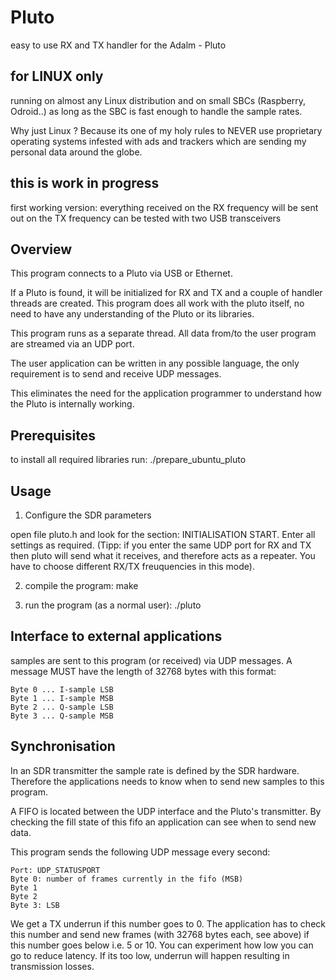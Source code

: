# Pluto
easy to use RX and TX handler for the Adalm - Pluto

## for LINUX only

running on almost any Linux distribution and
on small SBCs (Raspberry, Odroid..) as long as the SBC is fast enough to handle the sample rates.

Why just Linux ? 
Because its one of my holy rules to NEVER use proprietary operating systems infested with ads and trackers which are sending my personal data around the globe.

## this is work in progress
first working version: 
everything received on the RX frequency will be sent out on the TX frequency
can be tested with two USB transceivers

## Overview

This program connects to a Pluto via USB or Ethernet.

If a Pluto is found, it will be initialized for RX and TX and a couple of handler threads are created.
This program does all work with the pluto itself, no need to have any understanding of the Pluto or its libraries.

This program runs as a separate thread. All data from/to the user program are streamed via an UDP port.

The user application can be written in any possible language, the only requirement is to send and receive UDP messages.

This eliminates the need for the application programmer to understand how the Pluto is internally working.

## Prerequisites

to install all required libraries run: ./prepare_ubuntu_pluto

## Usage

1) Configure the SDR parameters

open file pluto.h and look for the section: INITIALISATION START. Enter all settings as required. (Tipp: if you enter the same UDP port for RX and TX then pluto will send what it receives, and therefore acts as a repeater. You have to choose different RX/TX freuquencies in this mode).

2) compile the program: make 

3) run the program (as a normal user):  ./pluto

## Interface to external applications

samples are sent to this program (or received) via UDP messages. A message MUST have the length of 32768 bytes with this format:
```
Byte 0 ... I-sample LSB
Byte 1 ... I-sample MSB
Byte 2 ... Q-sample LSB
Byte 3 ... Q-sample MSB
```
## Synchronisation

In an SDR transmitter the sample rate is defined by the SDR hardware. Therefore the applications needs to know when to send new samples to this program.

A FIFO is located between the UDP interface and the Pluto's transmitter. By checking the fill state of this fifo an application can see when to send new data.

This program sends the following UDP message every second:
```
Port: UDP_STATUSPORT
Byte 0: number of frames currently in the fifo (MSB)
Byte 1
Byte 2
Byte 3: LSB
```
We get a TX underrun if this number goes to 0. The application has to check this number and send new frames (with 32768 bytes each, see above) if this number goes below i.e. 5 or 10. You can experiment how low you can go to reduce latency. If its too low, underrun will happen resulting in transmission losses.
